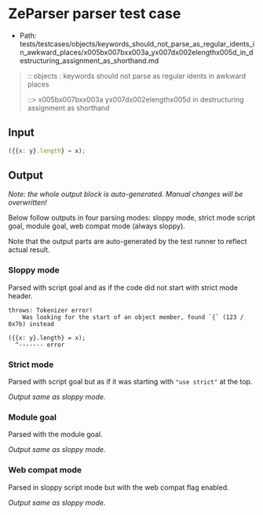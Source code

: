 # ZeParser parser test case

- Path: tests/testcases/objects/keywords_should_not_parse_as_regular_idents_in_awkward_places/x005bx007bxx003a_yx007dx002elengthx005d_in_destructuring_assignment_as_shorthand.md

> :: objects : keywords should not parse as regular idents in awkward places
>
> ::> x005bx007bxx003a yx007dx002elengthx005d in destructuring assignment as shorthand

## Input

`````js
({{x: y}.length} = x);
`````

## Output

_Note: the whole output block is auto-generated. Manual changes will be overwritten!_

Below follow outputs in four parsing modes: sloppy mode, strict mode script goal, module goal, web compat mode (always sloppy).

Note that the output parts are auto-generated by the test runner to reflect actual result.

### Sloppy mode

Parsed with script goal and as if the code did not start with strict mode header.

`````
throws: Tokenizer error!
    Was looking for the start of an object member, found `{` (123 / 0x7b) instead

({{x: y}.length} = x);
  ^------- error
`````

### Strict mode

Parsed with script goal but as if it was starting with `"use strict"` at the top.

_Output same as sloppy mode._

### Module goal

Parsed with the module goal.

_Output same as sloppy mode._

### Web compat mode

Parsed in sloppy script mode but with the web compat flag enabled.

_Output same as sloppy mode._
